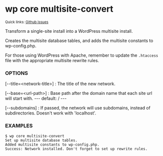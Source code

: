 # wp core multisite-convert

<small>Quick links: <a href="https://github.com/issues?q=is%3Aopen+label%3Acommand%3Acore-multisite-convert+sort%3Aupdated-desc+org%3Awp-cli">Github issues</a></small>

Transform a single-site install into a WordPress multisite install.

Creates the multisite database tables, and adds the multisite constants
to wp-config.php.

For those using WordPress with Apache, remember to update the `.htaccess`
file with the appropriate multisite rewrite rules.

### OPTIONS

[\--title=&lt;network-title&gt;]
: The title of the new network.

[\--base=&lt;url-path&gt;]
: Base path after the domain name that each site url will start with.
\---
default: /
\---

[\--subdomains]
: If passed, the network will use subdomains, instead of subdirectories. Doesn't work with 'localhost'.

### EXAMPLES

    $ wp core multisite-convert
    Set up multisite database tables.
    Added multisite constants to wp-config.php.
    Success: Network installed. Don't forget to set up rewrite rules.


